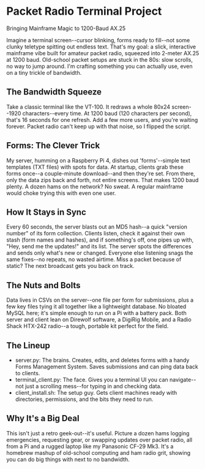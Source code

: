 # Packet Radio Terminal Project
Bringing Mainframe Magic to 1200-Baud AX.25

Imagine a terminal screen--cursor blinking, forms ready to fill--not some clunky teletype spitting out endless text. That's my goal: a slick, interactive mainframe vibe built for amateur packet radio, squeezed into 2-meter AX.25 at 1200 baud. Old-school packet setups are stuck in the 80s: slow scrolls, no way to jump around. I'm crafting something you can actually use, even on a tiny trickle of bandwidth.

## The Bandwidth Squeeze
Take a classic terminal like the VT-100. It redraws a whole 80x24 screen--1920 characters--every time. At 1200 baud (120 characters per second), that's 16 seconds for one refresh. Add a few more users, and you're waiting forever. Packet radio can't keep up with that noise, so I flipped the script.

## Forms: The Clever Trick
My server, humming on a Raspberry Pi 4, dishes out 'forms'--simple text templates (TXT files) with spots for data. At startup, clients grab these forms once--a couple-minute download--and then they're set. From there, only the data zips back and forth, not entire screens. That makes 1200 baud plenty. A dozen hams on the network? No sweat. A regular mainframe would choke trying this with even one user.

## How It Stays in Sync
Every 60 seconds, the server blasts out an MD5 hash--a quick "version number" of its form collection. Clients listen, check it against their own stash (form names and hashes), and if something's off, one pipes up with, "Hey, send me the updates!" and its list. The server spots the differences and sends only what's new or changed. Everyone else listening snags the same fixes--no repeats, no wasted airtime. Miss a packet because of static? The next broadcast gets you back on track.

## The Nuts and Bolts
Data lives in CSVs on the server--one file per form for submissions, plus a few key files tying it all together like a lightweight database. No bloated MySQL here; it's simple enough to run on a Pi with a battery pack. Both server and client lean on Direwolf software, a DigiRig Mobile, and a Radio Shack HTX-242 radio--a tough, portable kit perfect for the field.

## The Lineup
- server.py: The brains. Creates, edits, and deletes forms with a handy Forms Management System. Saves submissions and can ping data back to clients.
- terminal_client.py: The face. Gives you a terminal UI you can navigate--not just a scrolling mess--for typing in and checking data.
- client_install.sh: The setup guy. Gets client machines ready with directories, permissions, and the bits they need to run.

## Why It's a Big Deal
This isn't just a retro geek-out--it's useful. Picture a dozen hams logging emergencies, requesting gear, or swapping updates over packet radio, all from a Pi and a rugged laptop like my Panasonic CF-29 Mk3. It's a homebrew mashup of old-school computing and ham radio grit, showing you can do big things with next to no bandwidth.
